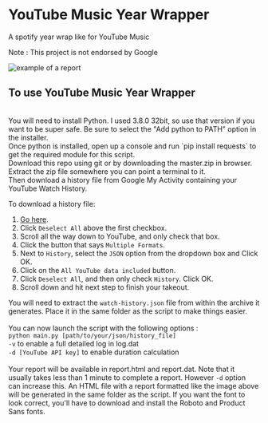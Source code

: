 # YouTube Music Year Wrapper
A spotify year wrap like for YouTube Music

Note : This project is not endorsed by Google

![example of a report](https://raw.githubusercontent.com/cinfulsinamon/ytmusic_wrapped/python3/example_report.png)

## To use YouTube Music Year Wrapper
<br>
You will need to install Python. I used 3.8.0 32bit, so use that version if you want to be super safe.
Be sure to select the "Add python to PATH" option in the installer.
<br>
Once python is installed, open up a console and run `pip install requests` to get the required module for this script.
<br>
Download this repo using git or by downloading the master.zip in browser.
<br>
Extract the zip file somewhere you can point a terminal to it.
<br>
Then download a history file from Google My Activity containing your YouTube Watch History.
<br>

To download a history file: 
1) <a href="https://takeout.google.com/"> Go here</a>. 
2) Click `Deselect All` above the first checkbox.
3) Scroll all the way down to YouTube, and only check that box. 
4) Click the button that says `Multiple Formats`.
5) Next to `History`, select the `JSON` option from the dropdown box and Click OK.
6) Click on the `All YouTube data included` button. 
7) Click `Deselect All`, and then only check `History`. Click OK. 
8) Scroll down and hit next step to finish your takeout. 

You will need to extract the `watch-history.json` file from within the archive it generates. Place it in the same folder as the script to make things easier.
<br><br>
You can now launch the script with the following options :
<br>
`python main.py [path/to/your/json/history_file]`
<br>
`-v` to enable a full detailed log in log.dat
<br>
`-d [YouTube API key]` to enable duration calculation
<br>
<br>
Your report will be available in report.html and report.dat. Note that it usually takes less than 1 minute to complete a report. However `-d` option can increase this.
An HTML file with a report formatted like the image above will be generated in the same folder as the script.
If you want the font to look correct, you'll have to download and install the Roboto and Product Sans fonts.
